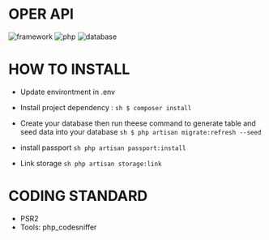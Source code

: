 # OPER API

![framework](https://img.shields.io/badge/LARAVEL-5.7-red.svg)
![php](https://img.shields.io/badge/PHP-7.2.10-green.svg)
![database](https://img.shields.io/badge/MYSQL-5.7.23-blue.svg)

# HOW TO INSTALL

- Update environtment in .env
- Install project dependency :
        ```sh
        $ composer install
        ```
        
- Create your database then run theese command to generate table and seed data into your database 
        ```sh
        $ php artisan migrate:refresh --seed
        ```
- install passport
        ```sh
        php artisan passport:install
        ```
- Link storage
        ```sh
        php artisan storage:link
        ```

# CODING STANDARD
- PSR2
- Tools: php_codesniffer        